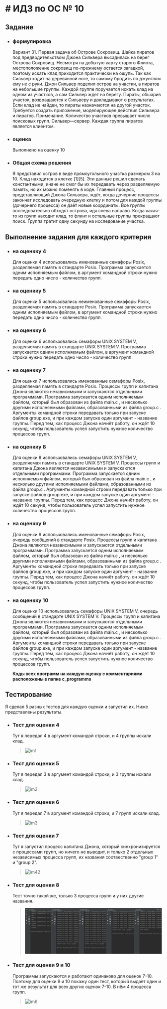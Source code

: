# # ИДЗ по ОС № 10
## Задание
- ### **формулировка**
    Вариант 31. Первая задача об Острове Сокровищ. Шайка пиратов под предводительством Джона Сильвера высадилась на берег Острова Сокровищ. Несмотря на добытую карту старого Флинта, местоположение сокровищ по-прежнему остается загадкой, поэтому искать клад приходится практически на ощупь. Так как Сильвер ходит на деревянной ноге, то самому бродить по джунглям ему не с руки. Джон Сильвер поделил остров на участки, а пиратов на небольшие группы. Каждой группе поручается искать клад на одном из участков, а сам Сильвер ждет на берегу. Пираты, обшарив участок, возвращаются к Сильверу и докладывают о результатах. Если клад не найден, то пираты назначаются на другой участок. Требуется создать приложение, моделирующее действия Сильвера и пиратов. Примечание. Количество участков превышает число поисковых групп. Сильвер—сервер. Каждая группа пиратов является клиентом.<br>
- ### **оценка**   
    Выполнено на оценку 10
- ### **Общая схема решения**
    Я представил остров в виде прямоугольного участка размером 3 на 10. Клад находится в клетке [1][5]. Эти данные решил сделать константными, иначе не смог бы их передавать через разделяемую память, но их можно поменять в коде. Главный процесс, представляющий Джона Сильвера, ждёт, когда дочерние процессы закончат исследовать очередную клетку и потом для каждой группы (дочернего процесса) он даёт новые координаты. Все группы последовательно обходят острова, идя слева направо. Когда какая-то из групп находит клад, то флинт и остальные группы прекращают поиск. Группа тратит одну секунду на исследование участка.
## Выполнение задания для каждого критерия
- ### **на оценкку 4**
    Для оценки 4 использовались именованные семафоры Posix, разделяемая память в стандарте Posix. Программа запускается одним исполняемым файлом, в аргумент командной строки нужно передать одно число - количество групп.
 - ### **на оценкку 5**
    Для оценки 5 использовались неименованные семафоры Posix, разделяемая память в стандарте Posix. Программа запускается одним исполняемым файлом, в аргумент командной строки нужно передать одно число - количество групп.
 - ### **на оценкку 6**
    Для оценки 6 использовались семафоры UNIX SYSTEM V, разделяемая память в стандарте UNIX SYSTEM V. Программа запускается одним исполняемым файлом, в аргумент командной строки нужно передать одно число - количество групп.
 - ### **на оценкку 7**
    Для оценки 7 использовались именованные семафоры Posix, разделяемая память в стандарте Posix. Процессы групп и капитана Джона являются независимыми и запускаются отдельными программами. Программа запускается одним исполняемым файлом, который был образован из файла main.c , и несколько другими исполняемыми файлами, образованными из файла group.c . Аргументы командной строки передавать только при запуске файлов group.exe, и при каждом запуске один аргумент - название группы. Перед тем, как процесс Джона начнёт работу, он ждёт 10 секунд, чтобы пользователь успел запустить нужное количество процессов групп.
 - ### **на оценкку 8**
    Для оценки 8 использовались семафоры UNIX SYSTEM V, разделяемая память в стандарте UNIX SYSTEM V. Процессы групп и капитана Джона являются независимыми и запускаются отдельными программами. Программа запускается одним исполняемым файлом, который был образован из файла main.c , и несколько другими исполняемыми файлами, образованными из файла group.c . Аргументы командной строки передавать только при запуске файлов group.exe, и при каждом запуске один аргумент - название группы. Перед тем, как процесс Джона начнёт работу, он ждёт 10 секунд, чтобы пользователь успел запустить нужное количество процессов групп.
 - ### **на оценкку 9**
    Для оценки 9 использовались именованные семафоры Posix, очередь сообщений в стандарте Posix. Процессы групп и капитана Джона являются независимыми и запускаются отдельными программами. Программа запускается одним исполняемым файлом, который был образован из файла main.c , и несколько другими исполняемыми файлами, образованными из файла group.c . Аргументы командной строки передавать только при запуске файлов group.exe, и при каждом запуске один аргумент - название группы. Перед тем, как процесс Джона начнёт работу, он ждёт 10 секунд, чтобы пользователь успел запустить нужное количество процессов групп.
 - ### **на оценкку 10**
    Для оценки 10 использовались семафоры UNIX SYSTEM V, очередь сообщений в стандарте UNIX SYSTEM V. Процессы групп и капитана Джона являются независимыми и запускаются отдельными программами. Программа запускается одним исполняемым файлом, который был образован из файла main.c , и несколько другими исполняемыми файлами, образованными из файла group.c . Аргументы командной строки передавать только при запуске файлов group.exe, и при каждом запуске один аргумент - название группы. Перед тем, как процесс Джона начнёт работу, он ждёт 10 секунд, чтобы пользователь успел запустить нужное количество процессов групп.

    **Коды всех программ на каждую оценку с комментариями расположены в папке c_programms**

## Тестирование
Я сделал 5 разных тестов для каждую оценки и запустил их. Ниже представлены результаты.
- ### Тест для оценки 4
    Тут я передал 4 в аргумент командой строки, и 4 группы искали клад.
    > ![im1](images/test_of_4.png)
- ### Тест для оценки 5
    Тут я передал 3 в аргумент командой строки, и 3 группы искали клад.
    > ![im2](images/test_of_5.png)
- ### Тест для оценки 6
    Тут я передал 7 в аргумент командой строки, и 7 групп искали клад.
    > ![im3](images/test_of_6.png)
- ### Тест для оценки 7
    Тут я запустил процесс капитана Джона, который синхронизируется с процессами групп, но ничего не выводит, и только 2 отдельных независимых процесса групп, их названия соотвественно "group 1" и "group 2".
    > ![im42](images/test_of_7.png)
- ### Тест для оценки 8
    Тест точно такой же, только 3 процесса групп и у них другие названия.
    > ![im5](images/test_of_8.png)
- ### Тест для оценки 9 и 10
    Программы запускаются и работают одинаково для оценок 7-10. Поэтому для оценки 9 и 10 покажу один тест, который выдаёт один и тот же результат для всех других оценок 7-10. В нём 4 процесса групп.
    > ![im6](images/test_of_9.png)
    
